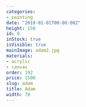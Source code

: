 ```yaml
---
categories:
- painting
date: "2019-01-01T00:00:00Z"
height: 150
id: 0
inStock: true
isVisible: true
mainImage: adam2.jpg
materials:
- acrylic
- canvas
order: 192
price: 1500
slug: adam
title: Adam
width: 70
---
```


